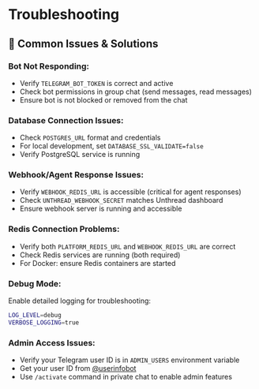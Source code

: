 # Troubleshooting

## 🔧 Common Issues & Solutions

### **Bot Not Responding:**

- Verify `TELEGRAM_BOT_TOKEN` is correct and active
- Check bot permissions in group chat (send messages, read messages)
- Ensure bot is not blocked or removed from the chat

### **Database Connection Issues:**

- Check `POSTGRES_URL` format and credentials
- For local development, set `DATABASE_SSL_VALIDATE=false`
- Verify PostgreSQL service is running

### **Webhook/Agent Response Issues:**

- Verify `WEBHOOK_REDIS_URL` is accessible (critical for agent responses)
- Check `UNTHREAD_WEBHOOK_SECRET` matches Unthread dashboard
- Ensure webhook server is running and accessible

### **Redis Connection Problems:**

- Verify both `PLATFORM_REDIS_URL` and `WEBHOOK_REDIS_URL` are correct
- Check Redis services are running (both required)
- For Docker: ensure Redis containers are started

### **Debug Mode:**
Enable detailed logging for troubleshooting:

```bash
LOG_LEVEL=debug
VERBOSE_LOGGING=true
```

### **Admin Access Issues:**

- Verify your Telegram user ID is in `ADMIN_USERS` environment variable
- Get your user ID from [@userinfobot](https://t.me/userinfobot)
- Use `/activate` command in private chat to enable admin features
